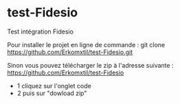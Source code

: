 # test-Fidesio
Test  intégration  Fidesio

Pour installer le projet en ligne de commande :
git clone https://github.com/Erkomxtil/test-Fidesio.git

Sinon vous pouvez télécharger le zip à l'adresse suivante :
https://github.com/Erkomxtil/test-Fidesio
- 1 cliquez sur l'onglet code
- 2 puis sur "dowload zip"
